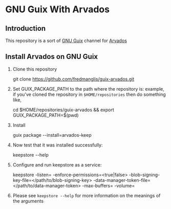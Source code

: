 # GNU Guix With Arvados

## Introduction

This repository is a sort of [GNU Guix](https://www.gnu.org/software/guix/) channel for [Arvados](https://arvados.org/)

## Install Arvados on GNU Guix

1. Clone this repository

	git clone https://github.com/fredmanglis/guix-arvados.git

2. Set GUIX_PACKAGE_PATH to the path where the repository is: example, if you've cloned the repository in `$HOME/repositories` then do something like, 

	cd $HOME/repositories/guix-arvados && export GUIX_PACKAGE_PATH=$(pwd)

3. Install

	guix package --install=arvados-keep

4. Now test that it was installed successfully:

	keepstore --help

5. Configure and run keepstore as a service:

	keepstore -listen=<port> -enforce-permissions=<true|false> -blob-signing-key-file=</path/to/blob-signing-key> -data-manager-token-file=</path/to/data-manager-token> -max-buffers=<maximum amount of RAM for data buffers> -volume=<List of storage volumes>

6. Please see `keepstore --help` for more information on the meanings of the arguments

